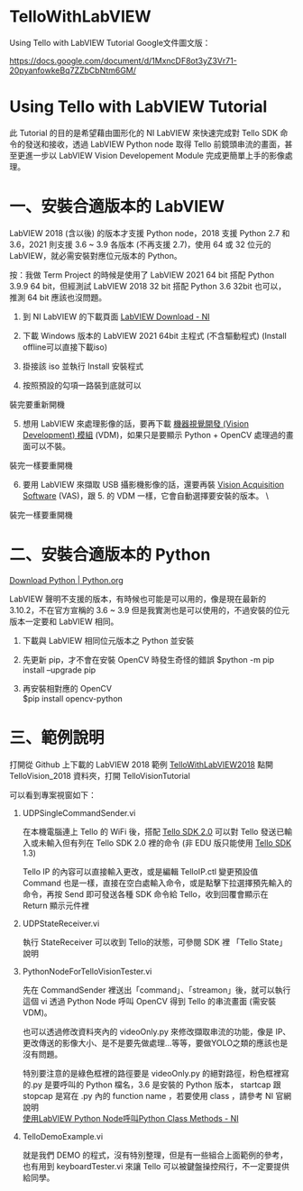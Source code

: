 # TelloWithLabVIEW
Using Tello with LabVIEW Tutorial Google文件圖文版：

https://docs.google.com/document/d/1MxncDF8ot3yZ3Vr71-20pyanfowkeBq7ZZbCbNtm6GM/


# Using Tello with LabVIEW Tutorial 


此 Tutorial 的目的是希望藉由圖形化的 NI LabVIEW 來快速完成對 Tello SDK 命令的發送和接收，透過 LabVIEW Python node 取得 Tello 前鏡頭串流的畫面，甚至更進一步以 LabVIEW Vision Developement Module 完成更簡單上手的影像處理。 



# 一、安裝合適版本的 LabVIEW

LabVIEW 2018 (含以後) 的版本才支援 Python node，2018 支援 Python 2.7 和 3.6，2021 則支援 3.6 ~ 3.9 各版本 (不再支援 2.7)，使用 64 或 32 位元的 LabVIEW，就必需安裝對應位元版本的 Python。

按：我做 Term Project 的時候是使用了 LabVIEW 2021 64 bit 搭配 Python 3.9.9 64 bit，但經測試 LabVIEW 2018 32 bit 搭配 Python 3.6 32bit 也可以，推測 64 bit 應該也沒問題。



1. 到 NI LabVIEW 的下載頁面 
[LabVIEW Download - NI](https://www.ni.com/zh-tw/support/downloads/software-products/download.labview.html#) 

2. 下載 Windows 版本的 LabVIEW 2021 64bit 主程式 (不含驅動程式) 
(Install offline可以直接下載iso)    

3. 掛接該 iso 並執行 Install 安裝程式 

4. 按照預設的勾項一路裝到底就可以 


裝完要重新開機

5. 想用 LabVIEW 來處理影像的話，要再下載 [機器視覺開發 (Vision Development) 模組](https://www.ni.com/zh-tw/support/downloads/software-products/download.vision-development-module.html#) (VDM)，如果只是要顯示 Python + OpenCV 處理過的畫面可以不裝。 


裝完一樣要重開機 



6. 要用 LabVIEW 來擷取 USB 攝影機影像的話，還要再裝 [Vision Acquisition Software](https://www.ni.com/zh-tw/support/downloads/drivers/download.vision-acquisition-software.html#) (VAS)，跟 5. 的 VDM 一樣，它會自動選擇要安裝的版本。 \
 
裝完一樣要重開機


# 二、安裝合適版本的 Python

[Download Python | Python.org](https://www.python.org/downloads/)


LabVIEW 聲明不支援的版本，有時候也可能是可以用的，像是現在最新的3.10.2，不在官方宣稱的 3.6 ~ 3.9 但是我實測也是可以使用的，不過安裝的位元版本一定要和 LabVIEW 相同。



1. 下載與 LabVIEW 相同位元版本之 Python 並安裝
2. 先更新 pip，才不會在安裝 OpenCV 時發生奇怪的錯誤
 $python -m pip install –upgrade pip 
   
3. 再安裝相對應的 OpenCV  
$pip install opencv-python 



# 三、範例說明

 
打開從 Github 上下載的 LabVIEW 2018 範例 [TelloWithLabVIEW2018](https://github.com/JohnGDR08g/TelloWithLabVIEW) 點開 TelloVision_2018 資料夾，打開 TelloVisionTutorial 


 
可以看到專案視窗如下： 



1. UDPSingleCommandSender.vi 

    在本機電腦連上 Tello 的 WiFi 後，搭配 [Tello SDK 2.0](https://dl-cdn.ryzerobotics.com/downloads/Tello/Tello_SDK_2.0_使用说明.pdf) 可以對 Tello 發送已輸入或未輸入但有列在 Tello SDK 2.0 裡的命令 (非 EDU 版只能使用 [Tello SDK](https://dl-cdn.ryzerobotics.com/downloads/tello/20180910/Tello%20SDK%20Documentation%20EN_1.3.pdf) 1.3) 
 
    Tello IP 的內容可以直接輸入更改，或是編輯 TelloIP.ctl 變更預設值
    Command 也是一樣，直接在空白處輸入命令，或是點擊下拉選擇預先輸入的命令，再按 Send 即可發送各種 SDK 命令給 Tello，收到回覆會顯示在 Return 顯示元件裡

2. UDPStateReceiver.vi


    執行 StateReceiver 可以收到 Tello的狀態，可參閱 SDK 裡 「Tello State」說明

  

3. PythonNodeForTelloVisionTester.vi


    先在 CommandSender 裡送出「command」、「streamon」後，就可以執行這個 vi 透過 Python Node 呼叫 OpenCV 得到 Tello 的串流畫面 (需安裝 VDM)。

    也可以透過修改資料夾內的 videoOnly.py 來修改擷取串流的功能，像是 IP、更改傳送的影像大小、是不是要先做處理…等等，要做YOLO之類的應該也是沒有問題。

    特別要注意的是綠色框裡的路徑要是 videoOnly.py 的絕對路徑，粉色框裡寫的.py 是要呼叫的 Python 檔名，3.6 是安裝的 Python 版本， startcap 跟 stopcap 是寫在 .py 內的 function name ，若要使用 class ，請參考 NI 官網說明  
[使用LabVIEW Python Node呼叫Python Class Methods - NI](https://knowledge.ni.com/KnowledgeArticleDetails?id=kA00Z0000019UFmSAM&l=zh-TW)



4. TelloDemoExample.vi

    就是我們 DEMO 的程式，沒有特別整理，但是有一些組合上面範例的參考，也有用到 keyboardTester.vi 來讓 Tello 可以被鍵盤操控飛行，不一定要提供給同學。 

